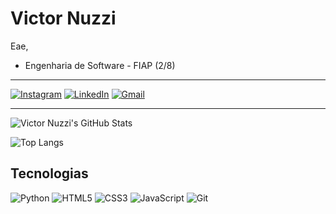 # Victor Nuzzi

Eae, 
- Engenharia de Software - FIAP (2/8)

---

[![Instagram](https://img.shields.io/badge/Instagram-E4405F?style=for-the-badge&logo=instagram&logoColor=white)](https://www.instagram.com/victormnuzzi/)
[![LinkedIn](https://img.shields.io/badge/LinkedIn-0077B5?style=for-the-badge&logo=linkedin&logoColor=white)](https://www.linkedin.com/in/victormnuzzi/)
[![Gmail](https://img.shields.io/badge/Gmail-D14836?style=for-the-badge&logo=gmail&logoColor=white)](https://mail.google.com/mail/u/2/#inbox?compose=GTvVlcSHwQfjQSksJXvsWpDdlSQccdbgnVwDvTQHhvjqXnLwfgSvnzRJnbNthVHXgzcgGHrZdpChV)

---

![Victor Nuzzi's GitHub Stats](https://github-readme-stats.vercel.app/api?username=victormnuzzi&show_icons=true&theme=tokyonight)

![Top Langs](https://github-readme-stats.vercel.app/api/top-langs/?username=victormnuzzi&layout=compact&theme=tokyonight)

## Tecnologias
![Python](https://img.shields.io/badge/Python-3776AB?style=for-the-badge&logo=python&logoColor=white)
![HTML5]( 	https://img.shields.io/badge/HTML5-E34F26?style=for-the-badge&logo=html5&logoColor=white)
![CSS3]( 	https://img.shields.io/badge/CSS3-1572B6?style=for-the-badge&logo=css3&logoColor=white)
![JavaScript]( 	https://img.shields.io/badge/JavaScript-F7DF1E?style=for-the-badge&logo=javascript&logoColor=black)
![Git](https://img.shields.io/badge/GIT-E44C30?style=for-the-badge&logo=git&logoColor=white)
![]()
